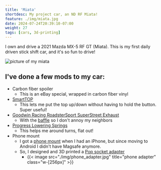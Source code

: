 ```yaml
---
title: 'Miata'
shortdesc: My project car, an ND RF Miata!
feature: ./img/miata.jpg
date: 2024-07-24T20:39:10-07:00
weight: 27
tags: [cars, 3d-printing]
---
```


I own and drive a 2021 Mazda MX-5 RF GT (Miata). This is my first daily driven stick shift car, and it's so fun to drive!

![picture of my miata](./img/miata.jpg)

## I've done a few mods to my car:
- Carbon fiber spoiler
  - This is an eBay special, wrapped in carbon fiber vinyl
- [SmartTOP](https://www.good-win-racing.com/Mazda-Performance-Part/61-2192.html)
  - This lets me put the top up/down without having to hold the button. Super useful!
- [Goodwin Racing RoadsterSport SuperStreet Exhaust](https://www.good-win-racing.com/Mazda-Performance-Part/61-1787.html)
  - With the [baffle](https://www.good-win-racing.com/Mazda-Performance-Part/60-1325ND.html) so I don't annoy my neighbors
- [Progress Lowering Springs](https://www.good-win-racing.com/Mazda-Performance-Part/61-1847RF.html)
  - This helps me around turns, flat out!
- Phone mount
  - I got a [phone mount](https://www.cravenspeed.com/the-gemini-phone-mount-for-mazda-mx-5-miata-rf-4th-gen-nd-vent-scissor/?srsltid=AfmBOorZgT2I4wws-0FWGw6N6hf0mnEBlPrBBsnKbfwC3mVehEV6okWz) when I had an iPhone, but since moving to Android I didn't have Magsafe anymore.
  - So, I designed and 3D printed a [Pop socket adapter](https://thangs.com/designer/sebsafari/3d-model/Pop%20Socket%20Adapter%20-949380?source=mymodels)
    - {{< image src="./img/phone_adapter.jpg" title="phone adapter" class="w-[256px]" >}}